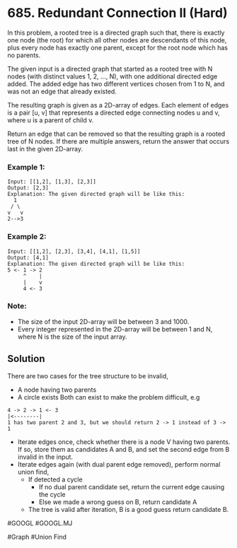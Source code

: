 # 685. Redundant Connection II (Hard)

In this problem, a rooted tree is a directed graph such that, there is exactly one node (the root) for which all other nodes are descendants of this node, plus every node has exactly one parent, except for the root node which has no parents.

The given input is a directed graph that started as a rooted tree with N nodes (with distinct values 1, 2, ..., N), with one additional directed edge added. The added edge has two different vertices chosen from 1 to N, and was not an edge that already existed.

The resulting graph is given as a 2D-array of edges. Each element of edges is a pair [u, v] that represents a directed edge connecting nodes u and v, where u is a parent of child v.

Return an edge that can be removed so that the resulting graph is a rooted tree of N nodes. If there are multiple answers, return the answer that occurs last in the given 2D-array.

### Example 1:
```
Input: [[1,2], [1,3], [2,3]]
Output: [2,3]
Explanation: The given directed graph will be like this:
  1
 / \
v   v
2-->3
```
### Example 2:
```
Input: [[1,2], [2,3], [3,4], [4,1], [1,5]]
Output: [4,1]
Explanation: The given directed graph will be like this:
5 <- 1 -> 2
     ^    |
     |    v
     4 <- 3
```
### Note:
- The size of the input 2D-array will be between 3 and 1000.
- Every integer represented in the 2D-array will be between 1 and N, where N is the size of the input array.

## Solution
There are two cases for the tree structure to be invalid,
- A node having two parents
- A circle exists
Both can exist to make the problem difficult, e.g
```
4 -> 2 -> 1 <- 3
|<--------|
1 has two parent 2 and 3, but we should return 2 -> 1 instead of 3 -> 1
```

- Iterate edges once, check whether there is a node V having two parents. If so, store them as candidates A and B, and set the second edge from B invalid in the input. 
- Iterate edges again (with dual parent edge removed), perform normal union find,
  - If detected a cycle
    - If no dual parent candidate set, return the current edge causing the cycle
    - Else we made a wrong guess on B, return candidate A
  - The tree is valid after iteration, B is a good guess return candidate B.

#GOOGL
#GOOGL.MJ

#Graph #Union Find

